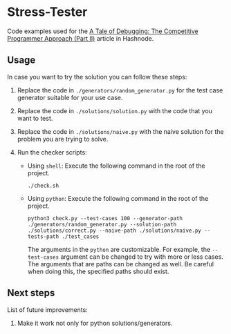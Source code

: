 # Stress-Tester

Code examples used for the [A Tale of Debugging: The Competitive Programmer Approach (Part II)](https://albexl.hashnode.dev/a-tale-of-debugging-the-competitive-programmer-approach-part-ii) article in Hashnode.

## Usage

In case you want to try the solution you can follow these steps:

1. Replace the code in `./generators/random_generator.py` for the test case generator suitable for your use case.
2. Replace the code in `./solutions/solution.py` with the code that you want to test.
3. Replace the code in `./solutions/naive.py` with the naive solution for the problem you are trying to solve.
4. Run the checker scripts:

   - Using `shell`: Execute the following command in the root of the project.

     ```shell
     ./check.sh
     ```

   - Using `python`: Execute the following command in the root of the project.

     ```shell
     python3 check.py --test-cases 100 --generator-path ./generators/random_generator.py --solution-path ./solutions/correct.py --naive-path ./solutions/naive.py --tests-path ./test_cases
     ```

     The arguments in the `python` are customizable. For example, the `--test-cases` argument can be changed to try with more or less cases. The arguments that are paths can be changed as well. Be careful when doing this, the specified paths should exist.

## Next steps

List of future improvements:

1. Make it work not only for python solutions/generators.
